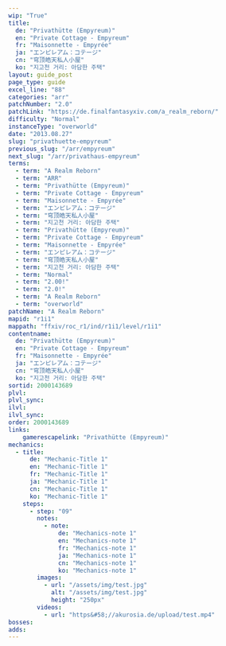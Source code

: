 ```yaml
---
wip: "True"
title:
  de: "Privathütte (Empyreum)"
  en: "Private Cottage - Empyreum"
  fr: "Maisonnette - Empyrée"
  ja: "エンピレアム：コテージ"
  cn: "穹顶皓天私人小屋"
  ko: "지고천 거리: 아담한 주택"
layout: guide_post
page_type: guide
excel_line: "88"
categories: "arr"
patchNumber: "2.0"
patchLink: "https://de.finalfantasyxiv.com/a_realm_reborn/"
difficulty: "Normal"
instanceType: "overworld"
date: "2013.08.27"
slug: "privathuette-empyreum"
previous_slug: "/arr/empyreum"
next_slug: "/arr/privathaus-empyreum"
terms:
  - term: "A Realm Reborn"
  - term: "ARR"
  - term: "Privathütte (Empyreum)"
  - term: "Private Cottage - Empyreum"
  - term: "Maisonnette - Empyrée"
  - term: "エンピレアム：コテージ"
  - term: "穹顶皓天私人小屋"
  - term: "지고천 거리: 아담한 주택"
  - term: "Privathütte (Empyreum)"
  - term: "Private Cottage - Empyreum"
  - term: "Maisonnette - Empyrée"
  - term: "エンピレアム：コテージ"
  - term: "穹顶皓天私人小屋"
  - term: "지고천 거리: 아담한 주택"
  - term: "Normal"
  - term: "2.00!"
  - term: "2.0!"
  - term: "A Realm Reborn"
  - term: "overworld"
patchName: "A Realm Reborn"
mapid: "r1i1"
mappath: "ffxiv/roc_r1/ind/r1i1/level/r1i1"
contentname:
  de: "Privathütte (Empyreum)"
  en: "Private Cottage - Empyreum"
  fr: "Maisonnette - Empyrée"
  ja: "エンピレアム：コテージ"
  cn: "穹顶皓天私人小屋"
  ko: "지고천 거리: 아담한 주택"
sortid: 2000143689
plvl: 
plvl_sync: 
ilvl: 
ilvl_sync: 
order: 2000143689
links:
    gamerescapelink: "Privathütte (Empyreum)"
mechanics:
  - title:
      de: "Mechanic-Title 1"
      en: "Mechanic-Title 1"
      fr: "Mechanic-Title 1"
      ja: "Mechanic-Title 1"
      cn: "Mechanic-Title 1"
      ko: "Mechanic-Title 1"
    steps:
      - step: "09"
        notes:
          - note:
              de: "Mechanics-note 1"
              en: "Mechanics-note 1"
              fr: "Mechanics-note 1"
              ja: "Mechanics-note 1"
              cn: "Mechanics-note 1"
              ko: "Mechanics-note 1"
        images:
          - url: "/assets/img/test.jpg"
            alt: "/assets/img/test.jpg"
            height: "250px"
        videos:
          - url: "https&#58;//akurosia.de/upload/test.mp4"
bosses:
adds:
---
```

